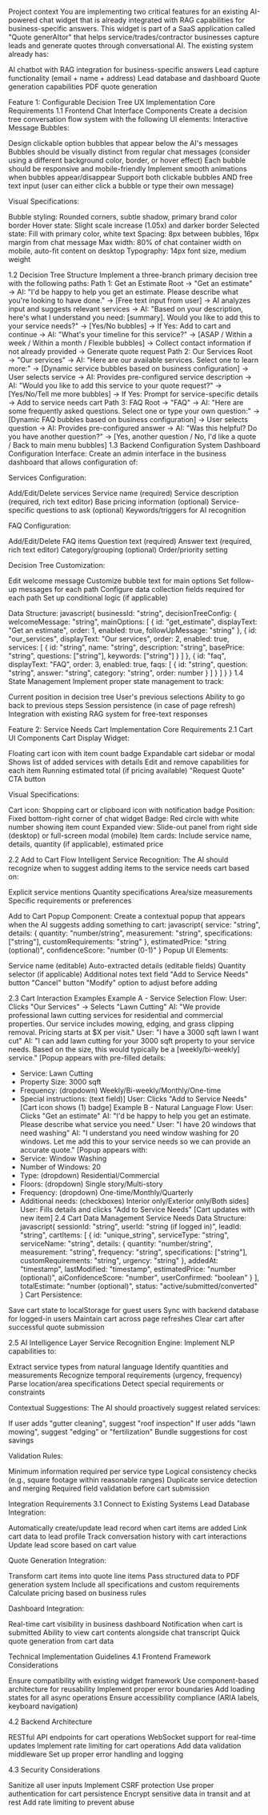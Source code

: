 Project context
You are implementing two critical features for an existing AI-powered chat widget that is already integrated with RAG capabilities for business-specific answers. This widget is part of a SaaS application called "Quote generAItor" that helps service/trades/contractor businesses capture leads and generate quotes through conversational AI.
The existing system already has:

AI chatbot with RAG integration for business-specific answers
Lead capture functionality (email + name + address)
Lead database and dashboard
Quote generation capabilities
PDF quote generation

Feature 1: Configurable Decision Tree UX Implementation
Core Requirements
1.1 Frontend Chat Interface Components
Create a decision tree conversation flow system with the following UI elements:
Interactive Message Bubbles:

Design clickable option bubbles that appear below the AI's messages
Bubbles should be visually distinct from regular chat messages (consider using a different background color, border, or hover effect)
Each bubble should be responsive and mobile-friendly
Implement smooth animations when bubbles appear/disappear
Support both clickable bubbles AND free text input (user can either click a bubble or type their own message)

Visual Specifications:

Bubble styling: Rounded corners, subtle shadow, primary brand color border
Hover state: Slight scale increase (1.05x) and darker border
Selected state: Fill with primary color, white text
Spacing: 8px between bubbles, 16px margin from chat message
Max width: 80% of chat container width on mobile, auto-fit content on desktop
Typography: 14px font size, medium weight

1.2 Decision Tree Structure
Implement a three-branch primary decision tree with the following paths:
Path 1: Get an Estimate
Root → "Get an estimate" 
  → AI: "I'd be happy to help you get an estimate. Please describe what you're looking to have done."
  → [Free text input from user]
  → AI analyzes input and suggests relevant services
  → AI: "Based on your description, here's what I understand you need: [summary]. Would you like to add this to your service needs?"
  → [Yes/No bubbles]
  → If Yes: Add to cart and continue
  → AI: "What's your timeline for this service?"
  → [ASAP / Within a week / Within a month / Flexible bubbles]
  → Collect contact information if not already provided
  → Generate quote request
Path 2: Our Services
Root → "Our services"
  → AI: "Here are our available services. Select one to learn more:"
  → [Dynamic service bubbles based on business configuration]
  → User selects service
  → AI: Provides pre-configured service description
  → AI: "Would you like to add this service to your quote request?"
  → [Yes/No/Tell me more bubbles]
  → If Yes: Prompt for service-specific details
  → Add to service needs cart
Path 3: FAQ
Root → "FAQ"
  → AI: "Here are some frequently asked questions. Select one or type your own question:"
  → [Dynamic FAQ bubbles based on business configuration]
  → User selects question
  → AI: Provides pre-configured answer
  → AI: "Was this helpful? Do you have another question?"
  → [Yes, another question / No, I'd like a quote / Back to main menu bubbles]
1.3 Backend Configuration System
Dashboard Configuration Interface:
Create an admin interface in the business dashboard that allows configuration of:

Services Configuration:

Add/Edit/Delete services
Service name (required)
Service description (required, rich text editor)
Base pricing information (optional)
Service-specific questions to ask (optional)
Keywords/triggers for AI recognition


FAQ Configuration:

Add/Edit/Delete FAQ items
Question text (required)
Answer text (required, rich text editor)
Category/grouping (optional)
Order/priority setting


Decision Tree Customization:

Edit welcome message
Customize bubble text for main options
Set follow-up messages for each path
Configure data collection fields required for each path
Set up conditional logic (if applicable)



Data Structure:
javascript{
  businessId: "string",
  decisionTreeConfig: {
    welcomeMessage: "string",
    mainOptions: [
      {
        id: "get_estimate",
        displayText: "Get an estimate",
        order: 1,
        enabled: true,
        followUpMessage: "string"
      },
      {
        id: "our_services",
        displayText: "Our services",
        order: 2,
        enabled: true,
        services: [
          {
            id: "string",
            name: "string",
            description: "string",
            basePrice: "string",
            questions: ["string"],
            keywords: ["string"]
          }
        ]
      },
      {
        id: "faq",
        displayText: "FAQ",
        order: 3,
        enabled: true,
        faqs: [
          {
            id: "string",
            question: "string",
            answer: "string",
            category: "string",
            order: number
          }
        ]
      }
    ]
  }
}
1.4 State Management
Implement proper state management to track:

Current position in decision tree
User's previous selections
Ability to go back to previous steps
Session persistence (in case of page refresh)
Integration with existing RAG system for free-text responses

Feature 2: Service Needs Cart Implementation
Core Requirements
2.1 Cart UI Components
Cart Display Widget:

Floating cart icon with item count badge
Expandable cart sidebar or modal
Shows list of added services with details
Edit and remove capabilities for each item
Running estimated total (if pricing available)
"Request Quote" CTA button

Visual Specifications:

Cart icon: Shopping cart or clipboard icon with notification badge
Position: Fixed bottom-right corner of chat widget
Badge: Red circle with white number showing item count
Expanded view: Slide-out panel from right side (desktop) or full-screen modal (mobile)
Item cards: Include service name, details, quantity (if applicable), estimated price

2.2 Add to Cart Flow
Intelligent Service Recognition:
The AI should recognize when to suggest adding items to the service needs cart based on:

Explicit service mentions
Quantity specifications
Area/size measurements
Specific requirements or preferences

Add to Cart Popup Component:
Create a contextual popup that appears when the AI suggests adding something to cart:
javascript{
  service: "string",
  details: {
    quantity: "number/string",
    measurement: "string",
    specifications: ["string"],
    customRequirements: "string"
  },
  estimatedPrice: "string (optional)",
  confidenceScore: "number (0-1)"
}
Popup UI Elements:

Service name (editable)
Auto-extracted details (editable fields)
Quantity selector (if applicable)
Additional notes text field
"Add to Service Needs" button
"Cancel" button
"Modify" option to adjust before adding

2.3 Cart Interaction Examples
Example A - Service Selection Flow:
User: Clicks "Our Services" → Selects "Lawn Cutting"
AI: "We provide professional lawn cutting services for residential and commercial properties. Our service includes mowing, edging, and grass clipping removal. Pricing starts at $X per visit."
User: "I have a 3000 sqft lawn I want cut"
AI: "I can add lawn cutting for your 3000 sqft property to your service needs. Based on the size, this would typically be a [weekly/bi-weekly] service."
[Popup appears with pre-filled details:
- Service: Lawn Cutting
- Property Size: 3000 sqft
- Frequency: (dropdown) Weekly/Bi-weekly/Monthly/One-time
- Special instructions: (text field)]
User: Clicks "Add to Service Needs"
[Cart icon shows (1) badge]
Example B - Natural Language Flow:
User: Clicks "Get an estimate"
AI: "I'd be happy to help you get an estimate. Please describe what service you need."
User: "I have 20 windows that need washing"
AI: "I understand you need window washing for 20 windows. Let me add this to your service needs so we can provide an accurate quote."
[Popup appears with:
- Service: Window Washing
- Number of Windows: 20
- Type: (dropdown) Residential/Commercial
- Floors: (dropdown) Single story/Multi-story
- Frequency: (dropdown) One-time/Monthly/Quarterly
- Additional needs: (checkboxes) Interior only/Exterior only/Both sides]
User: Fills details and clicks "Add to Service Needs"
[Cart updates with new item]
2.4 Cart Data Management
Service Needs Data Structure:
javascript{
  sessionId: "string",
  userId: "string (if logged in)",
  leadId: "string",
  cartItems: [
    {
      id: "unique_string",
      serviceType: "string",
      serviceName: "string",
      details: {
        quantity: "number/string",
        measurement: "string",
        frequency: "string",
        specifications: ["string"],
        customRequirements: "string",
        urgency: "string"
      },
      addedAt: "timestamp",
      lastModified: "timestamp",
      estimatedPrice: "number (optional)",
      aiConfidenceScore: "number",
      userConfirmed: "boolean"
    }
  ],
  totalEstimate: "number (optional)",
  status: "active/submitted/converted"
}
Cart Persistence:

Save cart state to localStorage for guest users
Sync with backend database for logged-in users
Maintain cart across page refreshes
Clear cart after successful quote submission

2.5 AI Intelligence Layer
Service Recognition Engine:
Implement NLP capabilities to:

Extract service types from natural language
Identify quantities and measurements
Recognize temporal requirements (urgency, frequency)
Parse location/area specifications
Detect special requirements or constraints

Contextual Suggestions:
The AI should proactively suggest related services:

If user adds "gutter cleaning", suggest "roof inspection"
If user adds "lawn mowing", suggest "edging" or "fertilization"
Bundle suggestions for cost savings

Validation Rules:

Minimum information required per service type
Logical consistency checks (e.g., square footage within reasonable ranges)
Duplicate service detection and merging
Required field validation before cart submission

Integration Requirements
3.1 Connect to Existing Systems
Lead Database Integration:

Automatically create/update lead record when cart items are added
Link cart data to lead profile
Track conversation history with cart interactions
Update lead score based on cart value

Quote Generation Integration:

Transform cart items into quote line items
Pass structured data to PDF generation system
Include all specifications and custom requirements
Calculate pricing based on business rules

Dashboard Integration:

Real-time cart visibility in business dashboard
Notification when cart is submitted
Ability to view cart contents alongside chat transcript
Quick quote generation from cart data

Technical Implementation Guidelines
4.1 Frontend Framework Considerations

Ensure compatibility with existing widget framework
Use component-based architecture for reusability
Implement proper error boundaries
Add loading states for all async operations
Ensure accessibility compliance (ARIA labels, keyboard navigation)

4.2 Backend Architecture

RESTful API endpoints for cart operations
WebSocket support for real-time updates
Implement rate limiting for cart operations
Add data validation middleware
Set up proper error handling and logging

4.3 Security Considerations

Sanitize all user inputs
Implement CSRF protection
Use proper authentication for cart persistence
Encrypt sensitive data in transit and at rest
Add rate limiting to prevent abuse